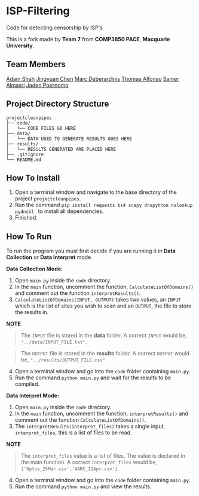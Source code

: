 # ISP-Filtering
Code for detecting censorship by ISP's

This is a fork made by **Team 7** from **COMP3850 PACE**, **Macquarie University**.

## Team Members
[Adam Shah](https://github.com/MadaHaz)
[Jingyuan Chen](https://github.com/jingyuan6)
[Marc Deberardinis](https://github.com/Marco-Paul1)
[Thomas Alfonso](https://github.com/thomasalfonso)
[Samer Almasri](https://github.com/HeTheKnight)
[Jaden Poernomo](https://github.com/CAPSLOCKENJOYER)

## Project Directory Structure
```
projectcleanpipes
├── code/
│   └── CODE FILES GO HERE
├── data/
│   └── DATA USED TO GENERATE RESULTS GOES HERE
├── results/
│   └── RESULTS GENERATED ARE PLACED HERE
├── .gitignore
└── README.md
```

## How To Install
1. Open a terminal window and navigate to the base directory of the project `projectcleanpipes`.
2. Run the command `pip install requests bs4 scapy dnspython nslookup pydnsbl
` to install all dependencies.
3. Finished.

## How To Run
To run the program you must first decide if you are running it in **Data Collection** or **Data Interpret** mode.

**Data Collection Mode:**
1. Open `main.py` inside the `code` directory.
2. In the `main` function, uncomment the function, `CalculateListOfDomains()` and comment out the function `interpretResults()`.
3. `CalculateListOfDomains(INPUT, OUTPUT)` takes two values, an `INPUT` which is the list of sites you wish to scan and an `OUTPUT`, the file to store the results in.

**NOTE**
> The `INPUT` file is stored in the **data** folder.
A correct `INPUT` would be, `"../data/INPUT_FILE.txt"`.

> The `OUTPUT` file is stored in the **results** folder.
A correct `OUTPUT` would be, `"../results/OUTPUT_FILE.csv"`.

4. Open a terminal window and go into the `code` folder containing `main.py`.
5. Run the command `python main.py` and wait for the results to be compiled.

**Data Interpret Mode:**
1. Open `main.py` inside the `code` directory.
2. In the `main` function, uncomment the function, `interpretResults()` and comment out the function `CalculateListOfDomains()`.
3. The `interpretResults(interpret_files)` takes a single input, `interpret_files`, this is a list of files to be read.

**NOTE**
> The `interpret_files` value is a list of files. The value is declared in the main function.
A correct `interpret_files` would be, `['Optus_25Mar.csv','AARC_12Apr.csv']`.

4. Open a terminal window and go into the `code` folder containing `main.py`.
5. Run the command `python main.py` and view the results.